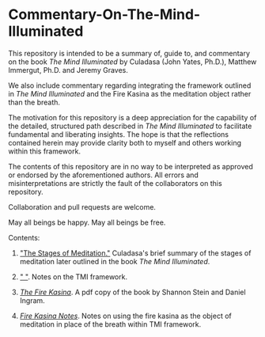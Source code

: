 # Commentary-On-The-Mind-Illuminated
This repository is intended to be a summary of, guide to, and
commentary on the book _The Mind Illuminated_ by Culadasa (John Yates,
Ph.D.), Matthew Immergut, Ph.D. and Jeremy Graves.

We also include commentary regarding integrating the framework
outlined in _The Mind Illuminated_ and the Fire Kasina as the
meditation object rather than the breath.

The motivation for this
repository is a deep appreciation for the capability of the detailed,
structured path described in _The Mind Illuminated_ to facilitate fundamental
and liberating insights.  The hope is that the reflections contained
herein may provide clarity both to myself and others working within
this framework.

The contents of this repository are in no way to be interpreted as
approved or endorsed by the aforementioned authors.  All errors and
misinterpretations are strictly the fault of the collaborators on this
repository.

Collaboration and pull requests are welcome.

May all beings be happy.  May all beings be free.

Contents:


1. [ "The Stages of Meditation."](./LightOnMeditationHandout.pdf)  Culadasa's brief summary of the stages of 
meditation later outlined in the book _The Mind Illuminated_.

2. [" "](./TMI_notes.txt).  Notes on the TMI framework.

3. [ _The Fire Kasina_](./the-fire-kasina.pdf).  A pdf copy of the book by Shannon Stein and
Daniel Ingram.

4.  [_Fire Kasina Notes_](./fire_kasina_notes.txt).  Notes on using
    the fire kasina as the object of meditation in place of the breath
    within TMI framework.












